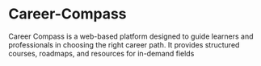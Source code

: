 # Career-Compass
Career Compass is a web-based platform designed to guide learners and professionals in choosing the right career path. It provides structured courses, roadmaps, and resources for in-demand fields
